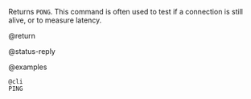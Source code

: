 Returns `PONG`. This command is often used to test if a connection is still
alive, or to measure latency.

@return

@status-reply

@examples

    @cli
    PING
